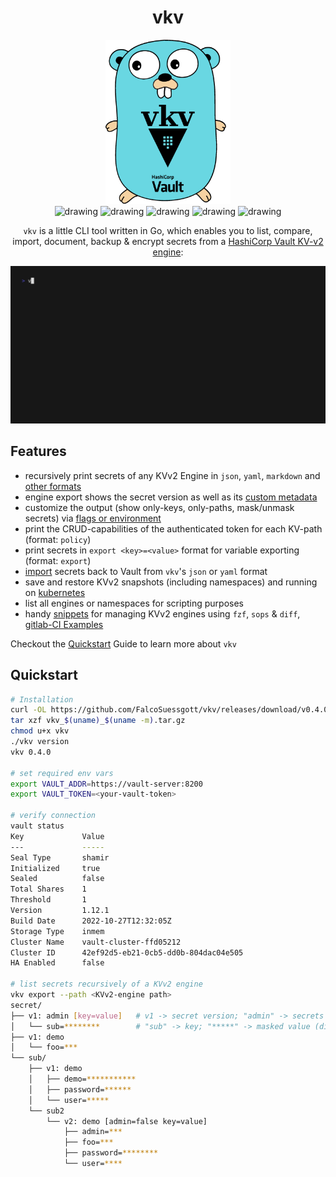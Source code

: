 <div align="center">
<h1>vkv</h1>
<img src="docs/assets/logo.png" alt="drawing" width="200"/>
<br>
<img src="https://github.com/FalcoSuessgott/vkv/actions/workflows/test.yml/badge.svg" alt="drawing"/>
<img src="https://github.com/FalcoSuessgott/vkv/actions/workflows/lint.yml/badge.svg" alt="drawing"/>
<img src="https://codecov.io/gh/FalcoSuessgott/vkv/branch/master/graph/badge.svg" alt="drawing"/>
<img src="https://img.shields.io/github/downloads/FalcoSuessgott/vkv/total.svg" alt="drawing"/>
<img src="https://img.shields.io/github/v/release/FalcoSuessgott/vkv" alt="drawing"/>

`vkv` is a little CLI tool written in Go, which enables you to list, compare, import, document, backup & encrypt secrets from a [HashiCorp Vault KV-v2 engine](https://developer.hashicorp.com/vault/docs/secrets/kv/kv-v2):

<img src="docs/assets/demo.gif" alt="drawing"/>
</div>

## Features
* recursively print secrets of any KVv2 Engine in `json`, `yaml`, `markdown` and [other formats](https://falcosuessgott.github.io/vkv/05_export/formats/)
* engine export shows the secret version as well as its [custom metadata](https://developer.hashicorp.com/vault/docs/commands/kv/metadata)
* customize the output (show only-keys, only-paths, mask/unmask secrets) via [flags or environment](https://falcosuessgott.github.io/vkv/05_export/)
* print the CRUD-capabilities of the authenticated token for each KV-path (format: `policy`)
* print secrets in `export <key>=<value>` format for variable exporting (format: `export`)
* [import](https://falcosuessgott.github.io/vkv/06_import/) secrets back to Vault from `vkv`'s `json` or `yaml` format 
* save and restore KVv2 snapshots (including namespaces) and running on [kubernetes](https://falcosuessgott.github.io/vkv/09_advanced_examples/kubernetes/)
* list all engines or namespaces for scripting purposes
* handy [snippets](https://falcosuessgott.github.io/vkv/09_advanced_examples/) for managing KVv2 engines using `fzf`, `sops` & `diff`, [gitlab-CI Examples](https://falcosuessgott.github.io/vkv/10_advanced_examples/gitlab/)

Checkout the [Quickstart](https://falcosuessgott.github.io/vkv/01_quickstart) Guide to learn more about `vkv`

## Quickstart

```bash
# Installation
curl -OL https://github.com/FalcoSuessgott/vkv/releases/download/v0.4.0/vkv_$(uname)_$(uname -m).tar.gz
tar xzf vkv_$(uname)_$(uname -m).tar.gz
chmod u+x vkv
./vkv version
vkv 0.4.0

# set required env vars
export VAULT_ADDR=https://vault-server:8200
export VAULT_TOKEN=<your-vault-token>

# verify connection
vault status
Key             Value
---             -----
Seal Type       shamir
Initialized     true
Sealed          false
Total Shares    1
Threshold       1
Version         1.12.1
Build Date      2022-10-27T12:32:05Z
Storage Type    inmem
Cluster Name    vault-cluster-ffd05212
Cluster ID      42ef92d5-eb21-0cb5-dd0b-804dac04e505
HA Enabled      false

# list secrets recursively of a KVv2 engine
vkv export --path <KVv2-engine path>
secret/
├── v1: admin [key=value]   # v1 -> secret version; "admin" -> secrets name; "[key=value]" -> secrets custom metadata
│   └── sub=********        # "sub" -> key; "*****" -> masked value (disable with --show-values)
├── v1: demo
│   └── foo=***
└── sub/
    ├── v1: demo
    │   ├── demo=***********
    │   ├── password=******
    │   └── user=*****
    └── sub2
        └── v2: demo [admin=false key=value]
            ├── admin=***
            ├── foo=***
            ├── password=********
            └── user=****
```